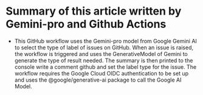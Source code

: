 # Summary of this article written by Gemini-pro and Github Actions

* This GitHub workflow uses the Gemini-pro model from Google Gemini AI to select the type of label of issues on GitHub. When an issue is raised, the workflow is triggered and uses the GenerativeModel of Gemini to generate the type of result needed. The summary is then printed to the console write a comment github and set the label type for the issue. The workflow requires the Google Cloud OIDC authentication to be set up and uses the @google/generative-ai package to call the Google AI Model.
